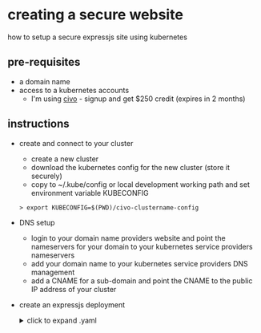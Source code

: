 # creating a secure website 
how to setup a secure expressjs site using kubernetes

## pre-requisites
* a domain name
* access to a kubernetes accounts
  * I'm using [civo](https://civo.com) - signup and get $250 credit (expires in 2 months)

## instructions
* create and connect to your cluster
  * create a new cluster
  * download the kubernetes config for the new cluster (store it securely)
  * copy to ~/.kube/config or local development working path and set environment variable KUBECONFIG
  ```
  > export KUBECONFIG=$(PWD)/civo-clustername-config
  ```
* DNS setup
  * login to your domain name providers website and point the nameservers for your domain to your kubernetes service providers nameservers
  * add your domain name to your kubernetes service providers DNS management 
  * add a CNAME for a sub-domain and point the CNAME to the public IP address of your cluster
  
* create an expressjs deployment
  <details> <summary>click to expand .yaml</summary>
 
  ``` yaml
  apiVersion: apps/v1
  kind: Deployment
  metadata:
    generation: 1
    name: expressjs
    labels:
     app: expressjs
  spec:
    replicas: 1
    selector:
      matchLabels:
        app: expressjs
    strategy:
      rollingUpdate:
        maxSurge: 1
        maxUnavailable: 0
      type: RollingUpdate
    template:
      metadata:
        name: expressjs
        labels:
          app: expressjs
      spec:
        containers:
        - name: expressjs
          image: alexellis2/service:0.3.5
          imagePullPolicy: Always
          resources:
            limits:
              cpu: 50m
              memory: 128Mi
            requests:
              cpu: 50m
              memory: 128Mi
          ports:
          - containerPort: 8080
            protocol: TCP
          readinessProbe:
            failureThreshold: 3
            httpGet:
              path: /health
              port: 8080
              scheme: HTTP
            initialDelaySeconds: 2
            periodSeconds: 2
            successThreshold: 1
            timeoutSeconds: 1
        dnsPolicy: ClusterFirst
        restartPolicy: Always
        securityContext: {}
        terminationGracePeriodSeconds: 30
  ```
  </details>
